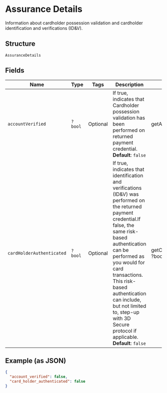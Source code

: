 
# Assurance Details

Information about cardholder possession validation and cardholder identification and verifications (ID&V).

## Structure

`AssuranceDetails`

## Fields

| Name | Type | Tags | Description | Getter | Setter |
|  --- | --- | --- | --- | --- | --- |
| `accountVerified` | `?bool` | Optional | If true, indicates that Cardholder possession validation has been performed on returned payment credential.<br>**Default**: `false` | getAccountVerified(): ?bool | setAccountVerified(?bool accountVerified): void |
| `cardHolderAuthenticated` | `?bool` | Optional | If true, indicates that identification and verifications (ID&V) was performed on the returned payment credential.If false, the same risk-based authentication can be performed as you would for card transactions. This risk-based authentication can include, but not limited to, step-up with 3D Secure protocol if applicable.<br>**Default**: `false` | getCardHolderAuthenticated(): ?bool | setCardHolderAuthenticated(?bool cardHolderAuthenticated): void |

## Example (as JSON)

```json
{
  "account_verified": false,
  "card_holder_authenticated": false
}
```

